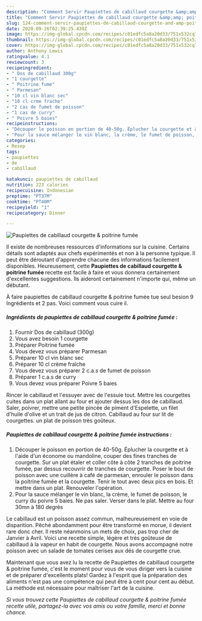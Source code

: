 ```yaml
---
description: "Comment Servir Paupiettes de cabillaud courgette &amp;amp; poitrine fumée"
title: "Comment Servir Paupiettes de cabillaud courgette &amp;amp; poitrine fumée"
slug: 124-comment-servir-paupiettes-de-cabillaud-courgette-and-amp-poitrine-fumee
date: 2020-09-26T02:39:25.439Z
image: https://img-global.cpcdn.com/recipes/c01edfc5a8a20d33/751x532cq70/paupiettes-de-cabillaud-courgette-poitrine-fumee-photo-principale-de-la-recette.jpg
thumbnail: https://img-global.cpcdn.com/recipes/c01edfc5a8a20d33/751x532cq70/paupiettes-de-cabillaud-courgette-poitrine-fumee-photo-principale-de-la-recette.jpg
cover: https://img-global.cpcdn.com/recipes/c01edfc5a8a20d33/751x532cq70/paupiettes-de-cabillaud-courgette-poitrine-fumee-photo-principale-de-la-recette.jpg
author: Anthony Lewis
ratingvalue: 4.1
reviewcount: 3
recipeingredient:
- " Dos de cabillaud 300g"
- "1 courgette"
- " Poitrine fume"
- " Parmesan"
- "10 cl vin blanc sec"
- "10 cl crme frache"
- "2 cas de fumet de poisson"
- "1 cas de curry"
- " Poivre 5 baies"
recipeinstructions:
- "Découper le poisson en portion de 40-50g. Éplucher la courgette et à l&#39;aide d&#39;un économe ou mandoline, couper des fines tranches de courgette. Sur un plat étaler et coller côte à côte 2 tranches de poitrine fumée, par dessus recouvrir de tranches de courgette. Poser le bout de poisson avec une cuillère à café de parmesan, enrouler le poisson dans la poitrine fumée et la courgette. Tenir le tout avec deux pics en bois. Et mettre dans un plat. Renouveler l&#39;opération."
- "Pour la sauce mélanger le vin blanc, la crème, le fumet de poisson, le curry du poivre 5 baies. Ne pas saler. Verser dans le plat. Mettre au four 30mn à 180 degrés"
categories:
- Resep
tags:
- paupiettes
- de
- cabillaud

katakunci: paupiettes de cabillaud 
nutrition: 223 calories
recipecuisine: Indonesian
preptime: "PT37M"
cooktime: "PT40M"
recipeyield: "1"
recipecategory: Dinner

---
```



![Paupiettes de cabillaud courgette &amp; poitrine fumée](https://img-global.cpcdn.com/recipes/c01edfc5a8a20d33/751x532cq70/paupiettes-de-cabillaud-courgette-poitrine-fumee-photo-principale-de-la-recette.jpg)

Il existe de nombreuses ressources d'informations sur la cuisine. Certains détails sont adaptés aux chefs expérimentés et non à la personne typique. Il peut être déroutant d'apprendre chacune des informations facilement disponibles. Heureusement, cette <strong> Paupiettes de cabillaud courgette &amp; poitrine fumée </strong> recette est facile à faire et vous donnera certainement d'excellentes suggestions. Ils aideront certainement n'importe qui, même un débutant.

<!--inarticleads1-->

À faire paupiettes de cabillaud courgette &amp; poitrine fumée tue seul besion 9 Ingrédients et 2 pas. Voici comment vous cuire il.

##### Ingrédients de paupiettes de cabillaud courgette &amp; poitrine fumée :

1. Fournir  Dos de cabillaud (300g)
1. Vous avez besoin 1 courgette
1. Préparer  Poitrine fumée
1. Vous devez vous préparer  Parmesan
1. Préparer 10 cl vin blanc sec
1. Préparer 10 cl crème fraîche
1. Vous devez vous préparer 2 c.a.s de fumet de poisson
1. Préparer 1 c.a.s de curry
1. Vous devez vous préparer  Poivre 5 baies


Rincer le cabillaud et l&#39;essuyer avec de l&#39;essuie tout. Mettre les courgettes cuites dans un plat allant au four et ajouter dessus les dos de cabillaud. Saler, poivrer, mettre une petite pincée de piment d&#39;Espelette, un filet d&#39;huile d&#39;olive et un trait de jus de citron. Cabillaud au four sur lit de courgettes. un plat de poisson très goûteux. 

<!--inarticleads2-->

##### Paupiettes de cabillaud courgette &amp; poitrine fumée instructions :

1. Découper le poisson en portion de 40-50g. Éplucher la courgette et à l&#39;aide d&#39;un économe ou mandoline, couper des fines tranches de courgette. Sur un plat étaler et coller côte à côte 2 tranches de poitrine fumée, par dessus recouvrir de tranches de courgette. Poser le bout de poisson avec une cuillère à café de parmesan, enrouler le poisson dans la poitrine fumée et la courgette. Tenir le tout avec deux pics en bois. Et mettre dans un plat. Renouveler l&#39;opération.
1. Pour la sauce mélanger le vin blanc, la crème, le fumet de poisson, le curry du poivre 5 baies. Ne pas saler. Verser dans le plat. Mettre au four 30mn à 180 degrés


Le cabillaud est un poisson assez commun, malheureusement en voie de disparition. Pêché abondamment pour être transformé en morue, il devient rare donc cher. Il reste néanmoins un mets de choix, pas trop cher de Janvier à Avril. Voici une recette simple, légère et très goûteuse de cabillaud à la vapeur en habit de courgette. Nous avons accompagné notre poisson avec un salade de tomates cerises aux dés de courgette crue. 

<!--inarticleads1-->

<p>
Maintenant que vous avez lu la recette de Paupiettes de cabillaud courgette &amp; poitrine fumée, c'est le moment pour vous de vous diriger vers la cuisine et de préparer d'excellents plats! Gardez à l'esprit que la préparation des aliments n'est pas une compétence qui peut être à cent pour cent au début. La méthode est nécessaire pour maîtriser l'art de la cuisine.
</p>

<p>
<i>Si vous trouvez cette Paupiettes de cabillaud courgette &amp; poitrine fumée recette utile, partagez-la avec vos amis ou votre famille, merci et bonne chance.</i>
</p>

